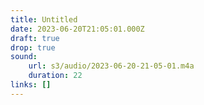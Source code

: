 ```yaml
---
title: Untitled
date: 2023-06-20T21:05:01.000Z
draft: true
drop: true
sound:
    url: s3/audio/2023-06-20-21-05-01.m4a
    duration: 22
links: []
---
```

